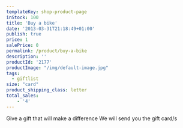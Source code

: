 ```yaml
---
templateKey: shop-product-page
inStock: 100
title: 'Buy a bike'
date: '2013-03-31T21:18:49+01:00'
publish: true
price: 1
salePrice: 0
permalink: /product/buy-a-bike
description: ''
productId: '2177'
productImage: "/img/default-image.jpg"
tags:
  - giftlist
size: "card"
product_shipping_class: letter
total_sales:
    - '4'
---
```

Give a gift that will make a difference We will send you the gift card/s